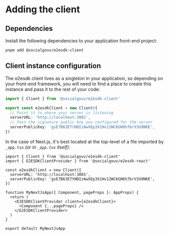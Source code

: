 # Adding the client

## Dependencies

Install the following dependencies to your application front-end project:

```shell
pnpm add @socialgouv/e2esdk-client
```

## Client instance configuration

The e2esdk client lives as a singleton in your application, so depending on
your front-end framework, you will need to find a place to create this instance
and pass it to the rest of your code:

```ts
import { Client } from '@socialgouv/e2esdk-client'

export const e2esdkClient = new Client({
  // Point it to where your server is listening
  serverURL: 'http://localhost:3001',
  // Pass the signature public key you configured for the server
  serverPublicKey: 'gsE7B63ETtNDIzAwXEp3X1Hv12WCKGH6h7brV3U9NKE',
})
```

In the case of Next.js, it's best located at the top-level of a file imported
by `_app.tsx` _(or in `_app.tsx` itself)_:

```tsx title="_app.tsx"
import { Client } from '@socialgouv/e2esdk-client'
import { E2ESDKClientProvider } from '@socialgouv/e2esdk-react'

const e2esdkClient = new Client({
  serverURL: 'http://localhost:3001',
  serverPublicKey: 'gsE7B63ETtNDIzAwXEp3X1Hv12WCKGH6h7brV3U9NKE',
})

function MyNextJsApp({ Component, pageProps }: AppProps) {
  return (
    <E2ESDKClientProvider client={e2esdkClient}>
      <Component {...pageProps} />
    </E2ESDKClientProvider>
  )
}

export default MyNextJsApp
```
